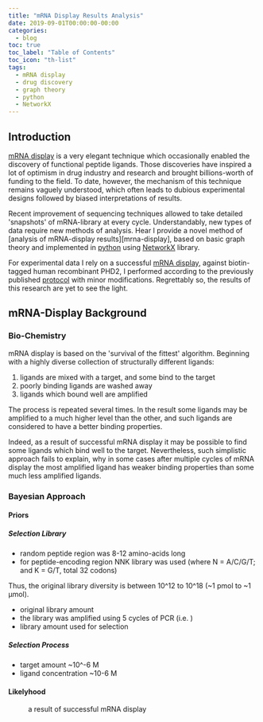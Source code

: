 ```yaml
---
title: "mRNA Display Results Analysis"
date: 2019-09-01T00:00:00-00:00
categories:
  - blog
toc: true
toc_label: "Table of Contents"
toc_icon: "th-list"
tags:
  - mRNA display
  - drug discovery
  - graph theory
  - python
  - NetworkX
---
```

## Introduction

[mRNA display][szostak-ref] is a very elegant technique which occasionally enabled the discovery of functional peptide ligands. Those discoveries have inspired a lot of optimism in drug industry and research and brought billions-worth of funding to the field. To date, however, the mechanism of this technique remains vaguely understood, which often leads to dubious experimental designs followed by biased interpretations of results.

Recent improvement of sequencing techniques allowed to take detailed 'snapshots' of mRNA-library at every cycle. Understandably, new types of data require new methods of analysis. Hear I provide a novel method of [analysis of mRNA-display results][mrna-display], based on basic graph theory and implemented in [python][python] using [NetworkX][networkx] library.

For experimental data I rely on a successful [mRNA display][mrna-display-data], against biotin-tagged human recombinant PHD2, I performed according to the previously published [protocol][hayashi-ref] with minor modifications. Regrettably so, the results of this research are yet to see the light.

## mRNA-Display Background

### Bio-Chemistry

mRNA display is based on the 'survival of the fittest' algorithm. Beginning with a highly diverse collection of structurally different ligands:

1. ligands are mixed with a target, and some bind to the target
2. poorly binding ligands are washed away
3. ligands which bound well are amplified

The process is repeated several times. In the result some ligands may be amplified to a much higher level than the other, and such ligands are considered to have a better binding properties.

Indeed, as a result of successful mRNA display it may be possible to find some ligands which bind well to the target. Nevertheless, such simplistic approach fails to explain, why in some cases after multiple cycles of mRNA display the most amplified ligand has weaker binding properties than some much less amplified ligands.

### Bayesian Approach

#### Priors

##### Selection Library

* random peptide region was 8-12 amino-acids long
* for peptide-encoding region NNK library was used (where N = A/C/G/T; and K = G/T, total 32 codons)

Thus, the original library diversity is between 10^12 to 10^18 (~1 pmol to ~1 µmol).

* original library amount
* the library was amplified using 5 cycles of PCR (i.e. )
* library amount used for selection

##### Selection Process

* target amount ~10^-6 M
* ligand concentration ~10-6 M



#### Likelyhood

<figure class="align-center">
  <img src="{{ site.url }}{{ site.baseurl }}/assets/images/mrna_display_results_by_cycle.png" alt="">
  <figcaption>a result of successful mRNA display</figcaption>
</figure>

[szostak-ref]: https://www.sciencedirect.com/science/article/pii/S1359644613003553
[mrna-display-repo]: https://github.com/nikita-loik/mrna-display
[python]: https://www.python.org/
[networkx]: https://networkx.github.io/
[mrna-display-data]: https://github.com/nikita-loik/mrna-display/tree/master/sample_input
[hayashi-ref]: https://onlinelibrary.wiley.com/doi/abs/10.1002/anie.201108118

<!-- [mrna-display-results-by-cycle]: /assets/images/mrna_display_results_by_cycle.png -->
